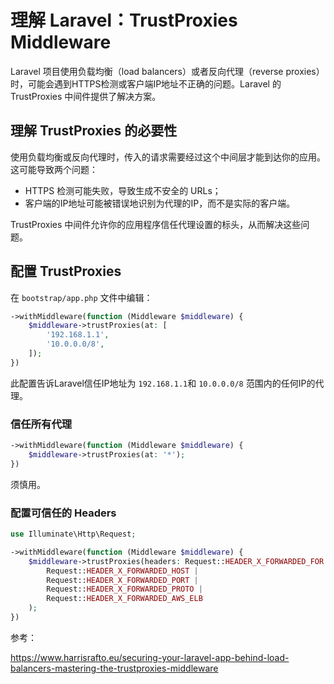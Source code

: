 # 理解 Laravel：TrustProxies Middleware

Laravel 项目使用负载均衡（load balancers）或者反向代理（reverse proxies）时，可能会遇到HTTPS检测或客户端IP地址不正确的问题。Laravel 的 TrustProxies 中间件提供了解决方案。

## 理解 TrustProxies 的必要性

使用负载均衡或反向代理时，传入的请求需要经过这个中间层才能到达你的应用。这可能导致两个问题：

- HTTPS 检测可能失败，导致生成不安全的 URLs；
- 客户端的IP地址可能被错误地识别为代理的IP，而不是实际的客户端。

TrustProxies 中间件允许你的应用程序信任代理设置的标头，从而解决这些问题。

## 配置 TrustProxies

在 `bootstrap/app.php` 文件中编辑：

```php
->withMiddleware(function (Middleware $middleware) {
    $middleware->trustProxies(at: [
        '192.168.1.1',
        '10.0.0.0/8',
    ]);
})
```

此配置告诉Laravel信任IP地址为 `192.168.1.1`和 `10.0.0.0/8` 范围内的任何IP的代理。

### 信任所有代理

```php
->withMiddleware(function (Middleware $middleware) {
    $middleware->trustProxies(at: '*');
})
```
须慎用。

### 配置可信任的 Headers

```php
use Illuminate\Http\Request;

->withMiddleware(function (Middleware $middleware) {
    $middleware->trustProxies(headers: Request::HEADER_X_FORWARDED_FOR |
        Request::HEADER_X_FORWARDED_HOST |
        Request::HEADER_X_FORWARDED_PORT |
        Request::HEADER_X_FORWARDED_PROTO |
        Request::HEADER_X_FORWARDED_AWS_ELB
    );
})
```

参考：

https://www.harrisrafto.eu/securing-your-laravel-app-behind-load-balancers-mastering-the-trustproxies-middleware
